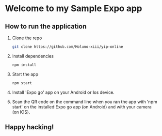 # Welcome to my Sample Expo app

## How to run the application

1. Clone the repo

   ```bash
   git clone https://github.com/Moluno-xiii/yip-online
   ```

2. Install dependencies

   ```bash
   npm install
   ```

3. Start the app

   ```bash
   npm start
   ```

4. Install 'Expo go' app on your Android or Ios device.
5. Scan the QR code on the command line when you ran the app with 'npm start' on the installed Expo go app (on Android) and with your camera (on IOS).

## Happy hacking!
